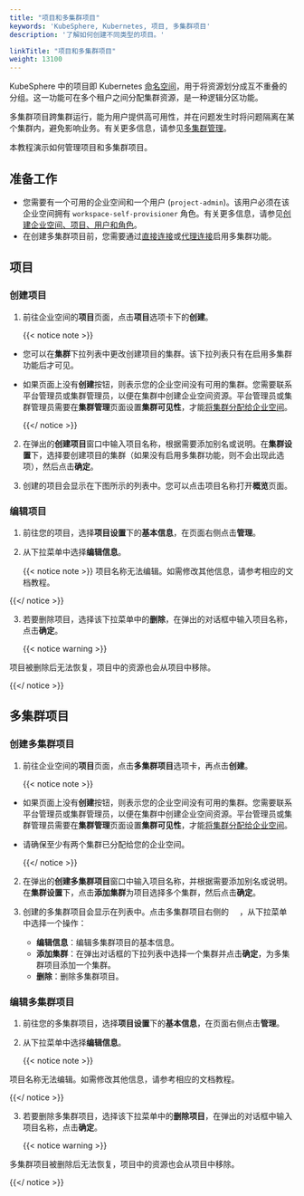 ```yaml
---
title: "项目和多集群项目"
keywords: 'KubeSphere, Kubernetes, 项目, 多集群项目'
description: '了解如何创建不同类型的项目。'

linkTitle: "项目和多集群项目"
weight: 13100
---
```


KubeSphere 中的项目即 Kubernetes [命名空间](https://kubernetes.io/zh/docs/concepts/overview/working-with-objects/namespaces/)，用于将资源划分成互不重叠的分组。这一功能可在多个租户之间分配集群资源，是一种逻辑分区功能。

多集群项目跨集群运行，能为用户提供高可用性，并在问题发生时将问题隔离在某个集群内，避免影响业务。有关更多信息，请参见[多集群管理](../../multicluster-management/)。

本教程演示如何管理项目和多集群项目。

## 准备工作

- 您需要有一个可用的企业空间和一个用户 (`project-admin`)。该用户必须在该企业空间拥有 `workspace-self-provisioner` 角色。有关更多信息，请参见[创建企业空间、项目、用户和角色](../../quick-start/create-workspace-and-project/)。
- 在创建多集群项目前，您需要通过[直接连接](../../multicluster-management/enable-multicluster/direct-connection/)或[代理连接](../../multicluster-management/enable-multicluster/agent-connection/)启用多集群功能。

## 项目

### 创建项目

1. 前往企业空间的**项目**页面，点击**项目**选项卡下的**创建**。

    {{< notice note >}}

- 您可以在**集群**下拉列表中更改创建项目的集群。该下拉列表只有在启用多集群功能后才可见。

- 如果页面上没有**创建**按钮，则表示您的企业空间没有可用的集群。您需要联系平台管理员或集群管理员，以便在集群中创建企业空间资源。平台管理员或集群管理员需要在**集群管理**页面设置**集群可见性**，才能[将集群分配给企业空间](../../cluster-administration/cluster-settings/cluster-visibility-and-authorization/)。

    {{</ notice >}}

2. 在弹出的**创建项目**窗口中输入项目名称，根据需要添加别名或说明。在**集群设置**下，选择要创建项目的集群（如果没有启用多集群功能，则不会出现此选项），然后点击**确定**。

3. 创建的项目会显示在下图所示的列表中。您可以点击项目名称打开**概览**页面。


### 编辑项目

1. 前往您的项目，选择**项目设置**下的**基本信息**，在页面右侧点击**管理**。

2. 从下拉菜单中选择**编辑信息**。

    {{< notice note >}}
项目名称无法编辑。如需修改其他信息，请参考相应的文档教程。

{{</ notice >}}

3. 若要删除项目，选择该下拉菜单中的**删除**，在弹出的对话框中输入项目名称，点击**确定**。

   {{< notice warning >}}

项目被删除后无法恢复，项目中的资源也会从项目中移除。

{{</ notice >}}

## 多集群项目

### 创建多集群项目

1. 前往企业空间的**项目**页面，点击**多集群项目**选项卡，再点击**创建**。

    {{< notice note >}}

- 如果页面上没有**创建**按钮，则表示您的企业空间没有可用的集群。您需要联系平台管理员或集群管理员，以便在集群中创建企业空间资源。平台管理员或集群管理员需要在**集群管理**页面设置**集群可见性**，才能[将集群分配给企业空间](../../cluster-administration/cluster-settings/cluster-visibility-and-authorization/)。
- 请确保至少有两个集群已分配给您的企业空间。

    {{</ notice >}}

2. 在弹出的**创建多集群项目**窗口中输入项目名称，并根据需要添加别名或说明。在**集群设置**下，点击**添加集群**为项目选择多个集群，然后点击**确定**。
3. 创建的多集群项目会显示在列表中。点击多集群项目右侧的 <img src="/images/docs/v3.x/common-icons/three-dots.png" width="15" />，从下拉菜单中选择一个操作：

    - **编辑信息**：编辑多集群项目的基本信息。
    - **添加集群**：在弹出对话框的下拉列表中选择一个集群并点击**确定**，为多集群项目添加一个集群。
    - **删除**：删除多集群项目。

### 编辑多集群项目

1. 前往您的多集群项目，选择**项目设置**下的**基本信息**，在页面右侧点击**管理**。

2. 从下拉菜单中选择**编辑信息**。

    {{< notice note >}}

项目名称无法编辑。如需修改其他信息，请参考相应的文档教程。

{{</ notice >}}

3. 若要删除多集群项目，选择该下拉菜单中的**删除项目**，在弹出的对话框中输入项目名称，点击**确定**。

   {{< notice warning >}}

多集群项目被删除后无法恢复，项目中的资源也会从项目中移除。

{{</ notice >}}